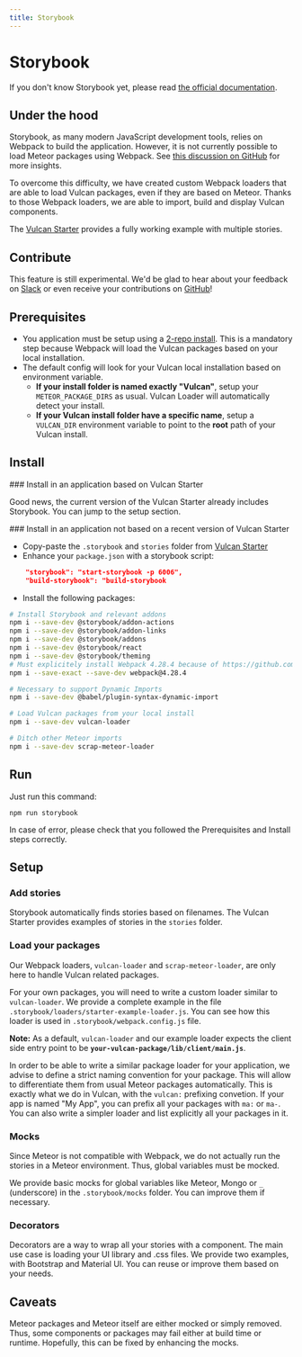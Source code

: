 ```yaml
---
title: Storybook
---
```


# Storybook

If you don't know Storybook yet, please read [the official documentation](<https://storybook.js.org/>).

## Under the hood

Storybook, as many modern JavaScript development tools, relies on Webpack to build the application. However, it is not currently possible to load Meteor packages using Webpack. See [this discussion on GitHub](<https://github.com/storybooks/storybook/issues/3329>) for more insights.

To overcome this difficulty, we have created custom Webpack loaders that are able to load Vulcan packages, even if they are based on Meteor. Thanks to those Webpack loaders, we are able to import, build and display Vulcan components. 

The [Vulcan Starter](<https://github.com/VulcanJS/Vulcan-Starter>) provides a fully working example with multiple stories.

## Contribute

This feature is still experimental. We'd be glad to hear about your feedback on [Slack](<http://slack.telescopeapp.org/>) or even receive your contributions on [GitHub](<https://github.com/VulcanJS/Vulcan-Starter>)!

## Prerequisites

- You application must be setup using a [2-repo install](<http://docs.vulcanjs.org/index.html#Two-Repo-Install-Optional>). This is a mandatory step because Webpack will load the Vulcan packages based on your local installation.
- The default config will look for your Vulcan local installation based on environment variable. 
  - **If your install folder is named exactly "Vulcan"**, setup your `METEOR_PACKAGE_DIRS`  as usual. Vulcan Loader will automatically detect your install.
  - **If your Vulcan install folder have a specific name**, setup a `VULCAN_DIR` environment variable to point to the **root** path of your Vulcan install.

## Install

### Install in an application based on Vulcan Starter

Good news, the current version of the Vulcan Starter already includes Storybook. You can jump to the setup section.

### Install in an application not based on a recent version of Vulcan Starter

- Copy-paste the `.storybook` and `stories` folder from [Vulcan Starter](https://github.com/VulcanJS/Vulcan-Starter)
- Enhance your `package.json` with a storybook script:

```json
	"storybook": "start-storybook -p 6006",
    "build-storybook": "build-storybook
```

- Install the following packages:

```sh
# Install Storybook and relevant addons
npm i --save-dev @storybook/addon-actions
npm i --save-dev @storybook/addon-links
npm i --save-dev @storybook/addons
npm i --save-dev @storybook/react
npm i --save-dev @storybook/theming
# Must explicitely install Webpack 4.28.4 because of https://github.com/webpack/webpack/issues/8656
npm i --save-exact --save-dev webpack@4.28.4

# Necessary to support Dynamic Imports
npm i --save-dev @babel/plugin-syntax-dynamic-import

# Load Vulcan packages from your local install
npm i --save-dev vulcan-loader

# Ditch other Meteor imports
npm i --save-dev scrap-meteor-loader
```

## Run

Just run this command:

```
npm run storybook
```

In case of error, please check that you followed the Prerequisites and Install steps correctly.

## Setup

### Add stories

Storybook automatically finds stories based on filenames. The Vulcan Starter provides examples of stories in the `stories` folder.

### Load your packages

Our Webpack loaders, `vulcan-loader` and `scrap-meteor-loader`, are only here to handle Vulcan related packages.

For your own packages, you will need to write a custom loader similar to `vulcan-loader`. We provide a complete example in the file `.storybook/loaders/starter-example-loader.js`. You can see how this loader is used in `.storybook/webpack.config.js` file.

**Note:** As a default, `vulcan-loader` and our example loader expects the client side entry point to be **`your-vulcan-package/lib/client/main.js`**.

In order to be able to write a similar package loader for your application, we advise to define a strict naming convention for your package. This will allow to differentiate them from usual Meteor packages automatically. This is exactly what we do in Vulcan, with the `vulcan:` prefixing convetion. If your app is named "My App", you can prefix all your packages with `ma:` or `ma-`. You can also write a simpler loader and list explicitly all your packages in it.

### Mocks

Since Meteor is not compatible with Webpack, we do not actually run the stories in a Meteor environment. Thus, global variables must be mocked.

We provide basic mocks for global variables like Meteor, Mongo or `_` (underscore) in the `.storybook/mocks` folder. You can improve them if necessary.

### Decorators

Decorators are a way to wrap all your stories with a component. The main use case is loading your UI library and .css files. We provide two examples, with Bootstrap and Material UI. You can reuse or improve them based on your needs.

## Caveats

Meteor packages and Meteor itself are either mocked or simply removed. Thus, some components or packages may fail either at build time or runtime. Hopefully, this can be fixed by enhancing the mocks.

